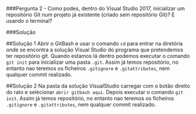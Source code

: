 ###Pergunta
2 - Como podes, dentro do Visual Studio 2017, inicializar um repositório Git
num projeto já existente (criado sem repositório Git)? E usando o terminal?

###Solução

##Solução 1
Abrir o GitBash e usar o comando `cd` para entrar na diretória onde se encontra a solução Visual Studio do programa que pretendemos ter repositório git. Quando estamos lá dentro podemos executar o comando `git init` para inicializar uma pasta `.git`. Assim já temos repositório, no entanto nao teremos os ficheiros `.gitignore` e `.gitattributes`, nem qualquer commit realizado.

##Solução 2
Na pasta da solução VisualStudio carregar com o botão direito do rato e selécionar `abrir gitbash aqui`. Depois executar o comando `git init`. Assim já temos repositório, no entanto nao teremos os ficheiros `.gitignore` e `.gitattributes`, nem qualquer commit realizado.
